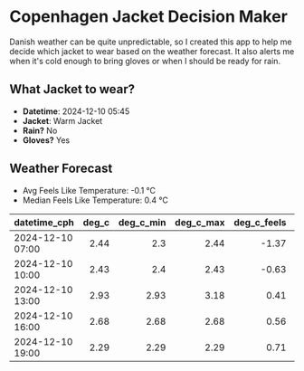 
# Copenhagen Jacket Decision Maker

Danish weather can be quite unpredictable, so I created this app to help me decide which jacket to wear based on the weather forecast. 
It also alerts me when it's cold enough to bring gloves or when I should be ready for rain.

## What Jacket to wear?

- **Datetime**: 2024-12-10 05:45
- **Jacket**: Warm Jacket
- **Rain?** No
- **Gloves?** Yes

## Weather Forecast
- Avg Feels Like Temperature: -0.1 °C
- Median Feels Like Temperature: 0.4 °C

| datetime_cph     |   deg_c |   deg_c_min |   deg_c_max |   deg_c_feels | weather   | wind   | rain   |
|:-----------------|--------:|------------:|------------:|--------------:|:----------|:-------|:-------|
| 2024-12-10 07:00 |    2.44 |        2.3  |        2.44 |         -1.37 | Clouds    | Low    | None   |
| 2024-12-10 10:00 |    2.43 |        2.4  |        2.43 |         -0.63 | Clouds    | Low    | None   |
| 2024-12-10 13:00 |    2.93 |        2.93 |        3.18 |          0.41 | Clouds    | Low    | None   |
| 2024-12-10 16:00 |    2.68 |        2.68 |        2.68 |          0.56 | Clouds    | Low    | None   |
| 2024-12-10 19:00 |    2.29 |        2.29 |        2.29 |          0.71 | Clouds    | Low    | None   |
        
